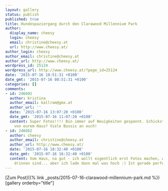```yaml
---
layout: gallery
status: publish
published: true
title: Hundespaziergang durch den Clarawood Millennium Park
author:
  display_name: cheesy
  login: cheesy
  email: christine@cheesy.at
  url: http://www.cheesy.at/
author_login: cheesy
author_email: christine@cheesy.at
author_url: http://www.cheesy.at/
wordpress_id: 25124
wordpress_url: http://www.cheesy.at/?page_id=25124
date: '2015-07-16 10:51:31 +0100'
date_gmt: '2015-07-16 08:51:31 +0100'
categories: []
comments:
- id: 246602
  author: Kristina
  author_email: kallram@gmx.at
  author_url: ''
  date: '2015-07-16 13:07:20 +0100'
  date_gmt: '2015-07-16 11:07:20 +0100'
  content: Super Fotos!!!! Bin immer auf Neuigkeiten gespannt. Schickst uns Fotos
    von eurem Haus? Viele Bussis an euch!
- id: 246662
  author: cheesy
  author_email: christine@cheesy.at
  author_url: http://www.cheesy.at/
  date: '2015-07-16 18:32:40 +0100'
  date_gmt: '2015-07-16 16:32:40 +0100'
  content: Vom Haus, na gut - ich wollt eigentlich erst Fotos machen, wenn die M&ouml;bel
    drinnen sind... aber ich lade dann mal was hoch :) Ist gerade perfektes Regenwetter!
---
```


[Zum Post]({% link _posts/2015-07-16-clarawood-millennium-park.md %})
[gallery orderby="title"]
